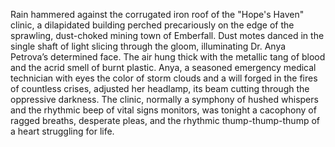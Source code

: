 Rain hammered against the corrugated iron roof of the "Hope's Haven" clinic, a dilapidated building perched precariously on the edge of the sprawling, dust-choked mining town of Emberfall.  Dust motes danced in the single shaft of light slicing through the gloom, illuminating Dr.  Anya Petrova’s determined face.  The air hung thick with the metallic tang of blood and the acrid smell of burnt plastic. Anya, a seasoned emergency medical technician with eyes the color of storm clouds and a will forged in the fires of countless crises, adjusted her headlamp, its beam cutting through the oppressive darkness.  The clinic, normally a symphony of hushed whispers and the rhythmic beep of vital signs monitors, was tonight a cacophony of ragged breaths, desperate pleas, and the rhythmic thump-thump-thump of a heart struggling for life.

